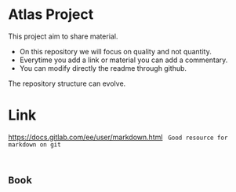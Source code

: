 # Atlas Project
This project aim to share material.
- On this repository we will focus on quality and not quantity.
- Everytime you add a link or material you can add a commentary.
- You can modify directly the readme through github.

The repository structure can evolve.

# Link
https://docs.gitlab.com/ee/user/markdown.html
<code> Good resource for markdown on git <code>
# Book
